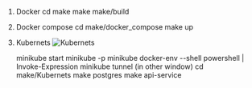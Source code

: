 1. Docker
    cd make
    make make/build

2. Docker compose
    cd make/docker_compose
    make up

3. Kubernets
    ![Kubernets](kubernet/kubernets.jpg)

    minikube start
    minikube -p minikube docker-env --shell powershell | Invoke-Expression
    minikube tunnel (in other window)
    cd make/Kubernets
    make postgres
    make api-service